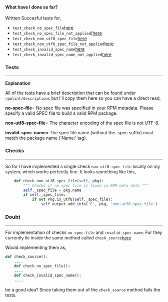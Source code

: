 #### What have I done so far?

Written Succesful tests for,
- `test_check_no_spec_file`[here](https://github.com/thisisshub/rpmlint/blob/60371329106df7c46b8049bc59b33d08839c46b4/test/test_speccheck.py#L70)
- `test_check_no_spec_file_not_applied`)[here](https://github.com/thisisshub/rpmlint/blob/60371329106df7c46b8049bc59b33d08839c46b4/test/test_speccheck.py#L79)
- `test_check_non_utf8_spec_file`[here](https://github.com/thisisshub/rpmlint/blob/60371329106df7c46b8049bc59b33d08839c46b4/test/test_speccheck.py#L88)
- `test_check_non_utf8_spec_file_not_applied`[here](https://github.com/thisisshub/rpmlint/blob/60371329106df7c46b8049bc59b33d08839c46b4/test/test_speccheck.py#L98)
- `test_check_invalid_spec_name`[here](https://github.com/thisisshub/rpmlint/blob/60371329106df7c46b8049bc59b33d08839c46b4/test/test_speccheck.py#L108)
- `test_check_invalid_spec_name_not_applied`[here](https://github.com/thisisshub/rpmlint/blob/60371329106df7c46b8049bc59b33d08839c46b4/test/test_speccheck.py#L117)

### Tests
-------------

**Explanation**

All of the tests have a brief description that can be 
found under  `rpmlint/descriptions`
but I'll copy them here so you can have a direct read,

**no-spec-file**=
No spec file was specified in your RPM metadata. Please specify a valid
SPEC file to build a valid RPM package.

**non-utf8-spec-file**=
The character encoding of the spec file is not UTF-8.

**invalid-spec-name**=
The spec file name (without the .spec suffix) must match the package name
('Name:' tag).

### Checks
------
So far I have implemented a single check `non-utf8-spec-file` locally on my system,
which works perfectly fine. It looks something like this,

```python
    def check_non_utf8_spec_file(self, pkg):
        """ Checks if no spec file is found in RPM meta data """
        self._spec_file = pkg.name
        if self._spec_file:
            if not Pkg.is_utf8(self._spec_file):
                self.output.add_info('E', pkg, 'non-utf8-spec-file')
```

### Doubt
----------

For implementation of checks `no-spec-file` and `invalid-spec-name`.
For they currently lie inside the same method called `check_source`[here](https://github.com/thisisshub/rpmlint/blob/60371329106df7c46b8049bc59b33d08839c46b4/rpmlint/checks/SpecCheck.py#L126)

Would implementing them as,

```python
def check_source():
    ....
    def check_no_spec_file():
    ....
    def check_invalid_spec_name():
    .... 
```
be a good idea? Since taking them out of the `check_source` method fails the tests.
